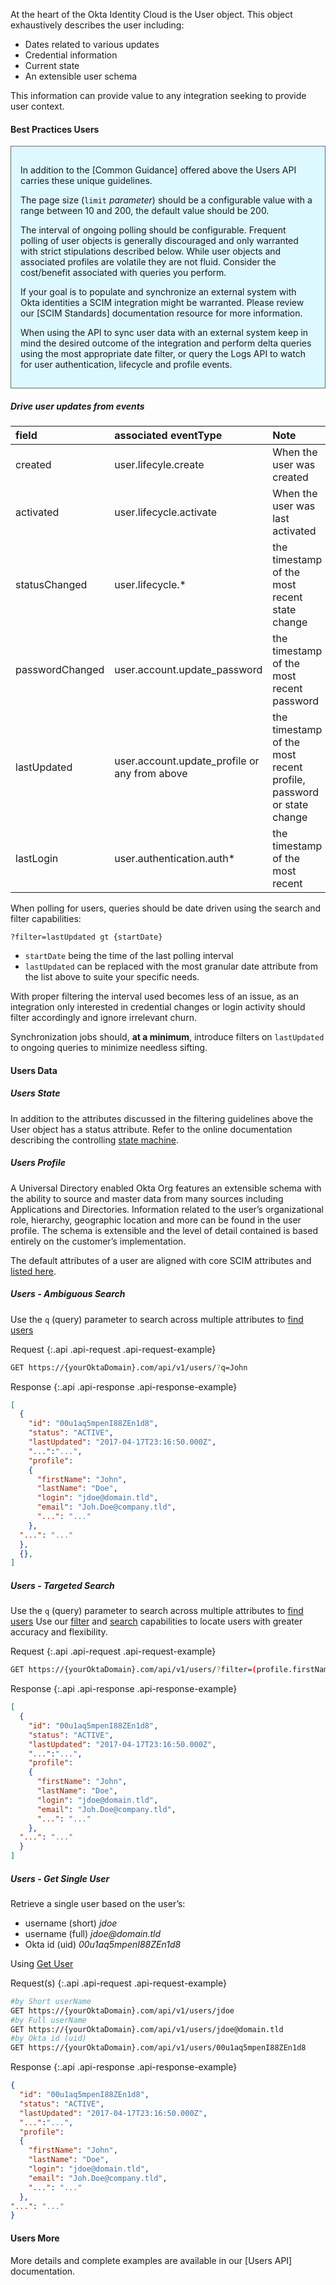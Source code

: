 
At the heart of the Okta Identity Cloud is the User object. This object exhaustively describes the user including:

+ Dates related to various updates
+ Credential information
+ Current state
+ An extensible user schema

This information can provide value to any integration seeking to provide user context.

#### Best Practices Users

<div style="border: 1px solid #626b6d; background-color: #ddf8ff; padding-left: 15px; padding-right: 15px; padding-bottom: 15px; padding-top: 15px">

In addition to the [Common Guidance] offered above the Users API carries these unique guidelines.

The page size (`limit` _parameter_) should be a configurable value with a range between 10 and 200, the default value should be 200.

The interval of ongoing polling should be configurable. Frequent polling of user objects is generally discouraged and only warranted with strict stipulations described below. While user objects and associated profiles are volatile they are not fluid.  Consider the cost/benefit associated with queries you perform.

If your goal is to populate and synchronize an external system with Okta identities a SCIM integration might be warranted. Please review our [SCIM Standards] documentation resource for more information.

When using the API to sync user data with an external system keep in mind the desired outcome of the integration and perform delta queries using the most appropriate date filter, or query the Logs API to watch for user authentication, lifecycle and profile events.

</div>

##### Drive user updates from events

| field | associated eventType | Note |
|:---|:---|:---|
| created | user.lifecyle.create | When the user was created |
| activated | user.lifecycle.activate | When the user was last activated |
| statusChanged | user.lifecycle.* | the timestamp of the most recent state change |
| passwordChanged | user.account.update_password | the timestamp of the most recent password |
| lastUpdated | user.account.update_profile or any from above | the timestamp of the most recent profile, password or state change |
| lastLogin | user.authentication.auth* | the timestamp of the most recent |

When polling for users, queries should be date driven using the search and filter capabilities:

`?filter=lastUpdated gt {startDate}`

+ `startDate` being the time of the last polling interval
+ `lastUpdated` can be replaced with the most granular date attribute from the list above to suite your specific needs.

With proper filtering the interval used becomes less of an issue, as an integration only interested in credential changes or login activity should filter accordingly and ignore irrelevant churn.

Synchronization jobs should, **at a minimum**, introduce filters on `lastUpdated` to ongoing queries to minimize needless sifting.

#### Users Data

##### Users State

In addition to the attributes discussed in the filtering guidelines above the User object has a status attribute. Refer to the online documentation describing the controlling [state machine](/docs/api/resources/users#user-status).

##### Users Profile

A Universal Directory enabled Okta Org features an extensible schema with the ability to source and master data from many sources including Applications and Directories.  Information related to the user’s organizational role, hierarchy, geographic location and more can be found in the user profile.  The schema is extensible and the level of detail contained is based entirely on the customer’s implementation.

The default attributes of a user are aligned with core SCIM attributes and [listed here](/docs/api/resources/users#default-profile-properties).

##### Users - Ambiguous Search

Use the `q` (query) parameter to search across multiple attributes to [find users](/docs/api/resources/users#find-users)

Request
{:.api .api-request .api-request-example}

```sh
GET https://{yourOktaDomain}.com/api/v1/users/?q=John
```

Response
{:.api .api-response .api-response-example}

```json
[
  {
    "id": "00u1aq5mpenI88ZEn1d8",
    "status": "ACTIVE",
    "lastUpdated": "2017-04-17T23:16:50.000Z",
    "...":"...",
    "profile":
    {
      "firstName": "John",
      "lastName": "Doe",
      "login": "jdoe@domain.tld",
      "email": "Joh.Doe@company.tld",
      "...": "..."
    },
  "...": "..."
  },
  {},
]
```

##### Users - Targeted Search

Use the `q` (query) parameter to search across multiple attributes to [find users](/docs/api/resources/users#find-users)
Use our [filter](/docs/api/resources/users#list-users-with-a-filter) and [search](/docs/api/resources/users#list-users-with-search) capabilities to locate users with greater accuracy and flexibility.

Request
{:.api .api-request .api-request-example}

```sh
GET https://{yourOktaDomain}.com/api/v1/users/?filter=(profile.firstName eq "John" AND profile.lastName eq "Doe")
```

Response
{:.api .api-response .api-response-example}

```json
[
  {
    "id": "00u1aq5mpenI88ZEn1d8",
    "status": "ACTIVE",
    "lastUpdated": "2017-04-17T23:16:50.000Z",
    "...":"...",
    "profile":
    {
      "firstName": "John",
      "lastName": "Doe",
      "login": "jdoe@domain.tld",
      "email": "Joh.Doe@company.tld",
      "...": "..."
    },
  "...": "..."
  }
]
```

##### Users - Get Single User

Retrieve a single user based on the user’s:

+ username (short) _jdoe_
+ username (full) _jdoe@domain.tld_
+ Okta id (uid) _00u1aq5mpenI88ZEn1d8_

Using [Get User](/docs/api/resources/users#get-user)

Request(s)
{:.api .api-request .api-request-example}

```sh
#by Short userName
GET https://{yourOktaDomain}.com/api/v1/users/jdoe
#by Full userName
GET https://{yourOktaDomain}.com/api/v1/users/jdoe@domain.tld
#by Okta id (uid)
GET https://{yourOktaDomain}.com/api/v1/users/00u1aq5mpenI88ZEn1d8
```

Response
{:.api .api-response .api-response-example}

```json
{
  "id": "00u1aq5mpenI88ZEn1d8",
  "status": "ACTIVE",
  "lastUpdated": "2017-04-17T23:16:50.000Z",
  "...":"...",
  "profile":
  {
    "firstName": "John",
    "lastName": "Doe",
    "login": "jdoe@domain.tld",
    "email": "Joh.Doe@company.tld",
    "...": "..."
  },
"...": "..."
}
```

#### Users More

More details and complete examples are available in our [Users API] documentation.
